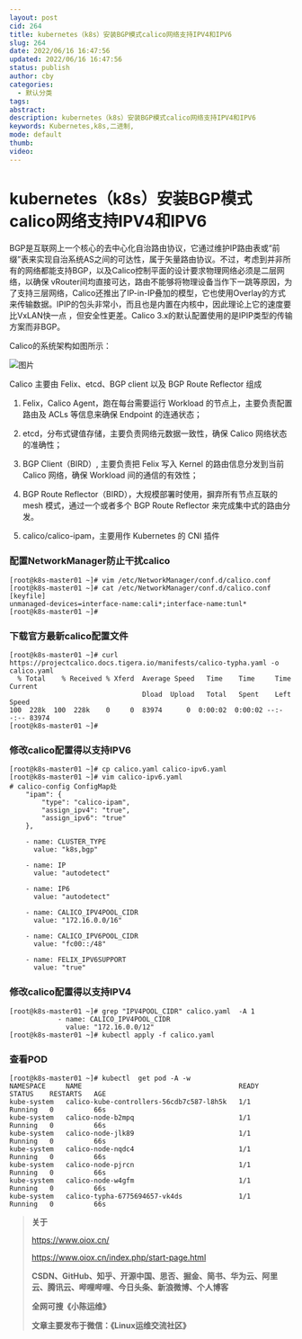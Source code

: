```yaml
---
layout: post
cid: 264
title: kubernetes（k8s）安装BGP模式calico网络支持IPV4和IPV6
slug: 264
date: 2022/06/16 16:47:56
updated: 2022/06/16 16:47:56
status: publish
author: cby
categories: 
  - 默认分类
tags: 
abstract: 
description: kubernetes（k8s）安装BGP模式calico网络支持IPV4和IPV6
keywords: Kubernetes,k8s,二进制,
mode: default
thumb: 
video: 
---
```



kubernetes（k8s）安装BGP模式calico网络支持IPV4和IPV6
=========================================

BGP是互联网上一个核心的去中心化自治路由协议，它通过维护IP路由表或“前缀”表来实现自治系统AS之间的可达性，属于矢量路由协议。不过，考虑到并非所有的网络都能支持BGP，以及Calico控制平面的设计要求物理网络必须是二层网络，以确保 vRouter间均直接可达，路由不能够将物理设备当作下一跳等原因，为了支持三层网络，Calico还推出了IP-in-IP叠加的模型，它也使用Overlay的方式来传输数据。IPIP的包头非常小，而且也是内置在内核中，因此理论上它的速度要比VxLAN快一点 ，但安全性更差。Calico 3.x的默认配置使用的是IPIP类型的传输方案而非BGP。

Calico的系统架构如图所示：

![图片](https://p3-juejin.byteimg.com/tos-cn-i-k3u1fbpfcp/c3887ac0fa7f4151a5133451ebcb46c0~tplv-k3u1fbpfcp-zoom-1.image)

Calico 主要由 Felix、etcd、BGP client 以及 BGP Route Reflector 组成

1.  Felix，Calico Agent，跑在每台需要运行 Workload 的节点上，主要负责配置路由及 ACLs 等信息来确保 Endpoint 的连通状态；
    
2.  etcd，分布式键值存储，主要负责网络元数据一致性，确保 Calico 网络状态的准确性；
    
3.  BGP Client（BIRD）, 主要负责把 Felix 写入 Kernel 的路由信息分发到当前 Calico 网络，确保 Workload 间的通信的有效性；
    
4.  BGP Route Reflector（BIRD），大规模部署时使用，摒弃所有节点互联的 mesh 模式，通过一个或者多个 BGP Route Reflector 来完成集中式的路由分发。
    
5.  calico/calico-ipam，主要用作 Kubernetes 的 CNI 插件
    

### 配置NetworkManager防止干扰calico

```
[root@k8s-master01 ~]# vim /etc/NetworkManager/conf.d/calico.conf
[root@k8s-master01 ~]# cat /etc/NetworkManager/conf.d/calico.conf
[keyfile]
unmanaged-devices=interface-name:cali*;interface-name:tunl*
[root@k8s-master01 ~]# 
```



### 下载官方最新calico配置文件

```
[root@k8s-master01 ~]# curl https://projectcalico.docs.tigera.io/manifests/calico-typha.yaml -o calico.yaml
  % Total    % Received % Xferd  Average Speed   Time    Time     Time  Current
                                 Dload  Upload   Total   Spent    Left  Speed
100  228k  100  228k    0     0  83974      0  0:00:02  0:00:02 --:--:-- 83974
[root@k8s-master01 ~]# 
```



### 修改calico配置得以支持IPV6

```
[root@k8s-master01 ~]# cp calico.yaml calico-ipv6.yaml
[root@k8s-master01 ~]# vim calico-ipv6.yaml
# calico-config ConfigMap处
    "ipam": {
        "type": "calico-ipam",
        "assign_ipv4": "true",
        "assign_ipv6": "true"
    },
    
    - name: CLUSTER_TYPE
      value: "k8s,bgp"

    - name: IP
      value: "autodetect"

    - name: IP6
      value: "autodetect"

    - name: CALICO_IPV4POOL_CIDR
      value: "172.16.0.0/16"

    - name: CALICO_IPV6POOL_CIDR
      value: "fc00::/48"

    - name: FELIX_IPV6SUPPORT
      value: "true"
```



### 修改calico配置得以支持IPV4

```
[root@k8s-master01 ~]# grep "IPV4POOL_CIDR" calico.yaml  -A 1
            - name: CALICO_IPV4POOL_CIDR
              value: "172.16.0.0/12"
[root@k8s-master01 ~]# kubectl apply -f calico.yaml
```



### 查看POD

```
[root@k8s-master01 ~]# kubectl  get pod -A -w
NAMESPACE     NAME                                       READY   STATUS    RESTARTS   AGE
kube-system   calico-kube-controllers-56cdb7c587-l8h5k   1/1     Running   0          66s
kube-system   calico-node-b2mpq                          1/1     Running   0          66s
kube-system   calico-node-jlk89                          1/1     Running   0          66s
kube-system   calico-node-nqdc4                          1/1     Running   0          66s
kube-system   calico-node-pjrcn                          1/1     Running   0          66s
kube-system   calico-node-w4gfm                          1/1     Running   0          66s
kube-system   calico-typha-6775694657-vk4ds              1/1     Running   0          66s
```

> **关于**
>
> https://www.oiox.cn/
>
> https://www.oiox.cn/index.php/start-page.html
>
> **CSDN、GitHub、知乎、开源中国、思否、掘金、简书、华为云、阿里云、腾讯云、哔哩哔哩、今日头条、新浪微博、个人博客**
>
> **全网可搜《小陈运维》**
>
> **文章主要发布于微信：《Linux运维交流社区》**